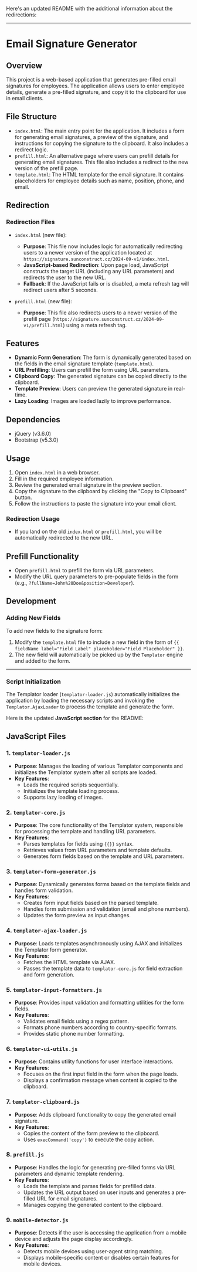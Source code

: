 Here's an updated README with the additional information about the redirections:

---

# Email Signature Generator

## Overview
This project is a web-based application that generates pre-filled email signatures for employees. The application allows users to enter employee details, generate a pre-filled signature, and copy it to the clipboard for use in email clients.

## File Structure
- `index.html`: The main entry point for the application. It includes a form for generating email signatures, a preview of the signature, and instructions for copying the signature to the clipboard. It also includes a redirect logic.
- `prefill.html`: An alternative page where users can prefill details for generating email signatures. This file also includes a redirect to the new version of the prefill page.
- `template.html`: The HTML template for the email signature. It contains placeholders for employee details such as name, position, phone, and email.

## Redirection
### Redirection Files
- `index.html` (new file):
    - **Purpose**: This file now includes logic for automatically redirecting users to a newer version of the application located at `https://signature.sunconstruct.cz/2024-09-v1/index.html`.
    - **JavaScript-based Redirection**: Upon page load, JavaScript constructs the target URL (including any URL parameters) and redirects the user to the new URL.
    - **Fallback**: If the JavaScript fails or is disabled, a meta refresh tag will redirect users after 5 seconds.

- `prefill.html` (new file):
    - **Purpose**: This file also redirects users to a newer version of the prefill page (`https://signature.sunconstruct.cz/2024-09-v1/prefill.html`) using a meta refresh tag.

## Features
- **Dynamic Form Generation**: The form is dynamically generated based on the fields in the email signature template (`template.html`).
- **URL Prefilling**: Users can prefill the form using URL parameters.
- **Clipboard Copy**: The generated signature can be copied directly to the clipboard.
- **Template Preview**: Users can preview the generated signature in real-time.
- **Lazy Loading**: Images are loaded lazily to improve performance.

## Dependencies
- jQuery (v3.6.0)
- Bootstrap (v5.3.0)

## Usage
1. Open `index.html` in a web browser.
2. Fill in the required employee information.
3. Review the generated email signature in the preview section.
4. Copy the signature to the clipboard by clicking the "Copy to Clipboard" button.
5. Follow the instructions to paste the signature into your email client.

### Redirection Usage
- If you land on the old `index.html` or `prefill.html`, you will be automatically redirected to the new URL.

## Prefill Functionality
- Open `prefill.html` to prefill the form via URL parameters.
- Modify the URL query parameters to pre-populate fields in the form (e.g., `?fullName=John%20Doe&position=Developer`).

## Development
### Adding New Fields
To add new fields to the signature form:
1. Modify the `template.html` file to include a new field in the form of `{{ fieldName label="Field Label" placeholder="Field Placeholder" }}`.
2. The new field will automatically be picked up by the `Templator` engine and added to the form.

---

### Script Initialization
The Templator loader (`templator-loader.js`) automatically initializes the application by loading the necessary scripts and invoking the `Templator.AjaxLoader` to process the template and generate the form.

Here is the updated **JavaScript section** for the README:

## JavaScript Files

### 1. `templator-loader.js`
- **Purpose**: Manages the loading of various Templator components and initializes the Templator system after all scripts are loaded.
- **Key Features**: 
  - Loads the required scripts sequentially.
  - Initializes the template loading process.
  - Supports lazy loading of images.

### 2. `templator-core.js`
- **Purpose**: The core functionality of the Templator system, responsible for processing the template and handling URL parameters.
- **Key Features**: 
  - Parses templates for fields using `{{}}` syntax.
  - Retrieves values from URL parameters and template defaults.
  - Generates form fields based on the template and URL parameters.

### 3. `templator-form-generator.js`
- **Purpose**: Dynamically generates forms based on the template fields and handles form validation.
- **Key Features**: 
  - Creates form input fields based on the parsed template.
  - Handles form submission and validation (email and phone numbers).
  - Updates the form preview as input changes.

### 4. `templator-ajax-loader.js`
- **Purpose**: Loads templates asynchronously using AJAX and initializes the Templator form generator.
- **Key Features**: 
  - Fetches the HTML template via AJAX.
  - Passes the template data to `templator-core.js` for field extraction and form generation.

### 5. `templator-input-formatters.js`
- **Purpose**: Provides input validation and formatting utilities for the form fields.
- **Key Features**: 
  - Validates email fields using a regex pattern.
  - Formats phone numbers according to country-specific formats.
  - Provides static phone number formatting.

### 6. `templator-ui-utils.js`
- **Purpose**: Contains utility functions for user interface interactions.
- **Key Features**: 
  - Focuses on the first input field in the form when the page loads.
  - Displays a confirmation message when content is copied to the clipboard.

### 7. `templator-clipboard.js`
- **Purpose**: Adds clipboard functionality to copy the generated email signature.
- **Key Features**: 
  - Copies the content of the form preview to the clipboard.
  - Uses `execCommand('copy')` to execute the copy action.

### 8. `prefill.js`
- **Purpose**: Handles the logic for generating pre-filled forms via URL parameters and dynamic template rendering.
- **Key Features**: 
  - Loads the template and parses fields for prefilled data.
  - Updates the URL output based on user inputs and generates a pre-filled URL for email signatures.
  - Manages copying the generated content to the clipboard.

### 9. `mobile-detector.js`
- **Purpose**: Detects if the user is accessing the application from a mobile device and adjusts the page display accordingly.
- **Key Features**: 
  - Detects mobile devices using user-agent string matching.
  - Displays mobile-specific content or disables certain features for mobile devices.
